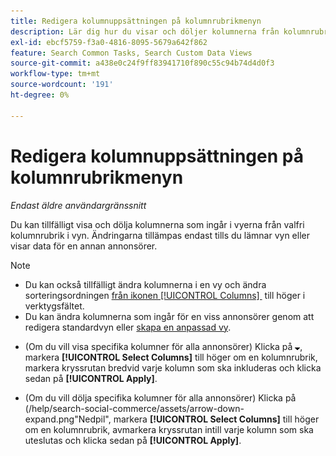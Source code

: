 ```yaml
---
title: Redigera kolumnuppsättningen på kolumnrubrikmenyn
description: Lär dig hur du visar och döljer kolumnerna från kolumnrubriken.
exl-id: ebcf5759-f3a0-4816-8095-5679a642f862
feature: Search Common Tasks, Search Custom Data Views
source-git-commit: a438e0c24f9ff83941710f890c55c94b74d4d0f3
workflow-type: tm+mt
source-wordcount: '191'
ht-degree: 0%

---
```


# Redigera kolumnuppsättningen på kolumnrubrikmenyn

<!-- Doesn't include instructions for legacy Portfolios views; not available for Reports -->

*Endast äldre användargränssnitt*

Du kan tillfälligt visa och dölja kolumnerna som ingår i vyerna från valfri kolumnrubrik i vyn. Ändringarna tillämpas endast tills du lämnar vyn eller visar data för en annan annonsörer.

>[!NOTE]
>
>* Du kan också tillfälligt ändra kolumnerna i en vy och ändra sorteringsordningen [&#x200B; från ikonen [!UICONTROL Columns] &#x200B;](/help/search-social-commerce/common-tasks/data-views/ad-hoc-settings/column-set-edit-sort-icon.md) till höger i verktygsfältet.
>* Du kan ändra kolumnerna som ingår för en viss annonsörer genom att redigera standardvyn eller [skapa en anpassad vy](/help/search-social-commerce/common-tasks/data-views/custom-default-views-manage.md#create-custom-view).

* (Om du vill visa specifika kolumner för alla annonsörer) Klicka på ![Nedåtpil](/help/search-social-commerce/assets/arrow-down-expand.png "Nedåtpil"), markera **[!UICONTROL Select Columns]** till höger om en kolumnrubrik, markera kryssrutan bredvid varje kolumn som ska inkluderas och klicka sedan på **[!UICONTROL Apply]**.

* (Om du vill dölja specifika kolumner för alla annonsörer) Klicka på  (/help/search-social-commerce/assets/arrow-down-expand.png&quot;Nedpil&quot;, markera **[!UICONTROL Select Columns]** till höger om en kolumnrubrik, avmarkera kryssrutan intill varje kolumn som ska uteslutas och klicka sedan på **[!UICONTROL Apply]**.

